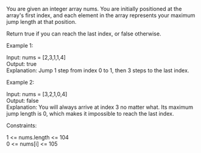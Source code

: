 You are given an integer array nums. You are initially positioned at the array's first index, and each element in the array represents your maximum jump length at that position.

Return true if you can reach the last index, or false otherwise.

Example 1:

Input: nums = [2,3,1,1,4]\
Output: true\
Explanation: Jump 1 step from index 0 to 1, then 3 steps to the last index.

Example 2:

Input: nums = [3,2,1,0,4]\
Output: false\
Explanation: You will always arrive at index 3 no matter what. Its maximum jump length is 0, which makes it impossible to reach the last index.

Constraints:

1 <= nums.length <= 104\
0 <= nums[i] <= 105